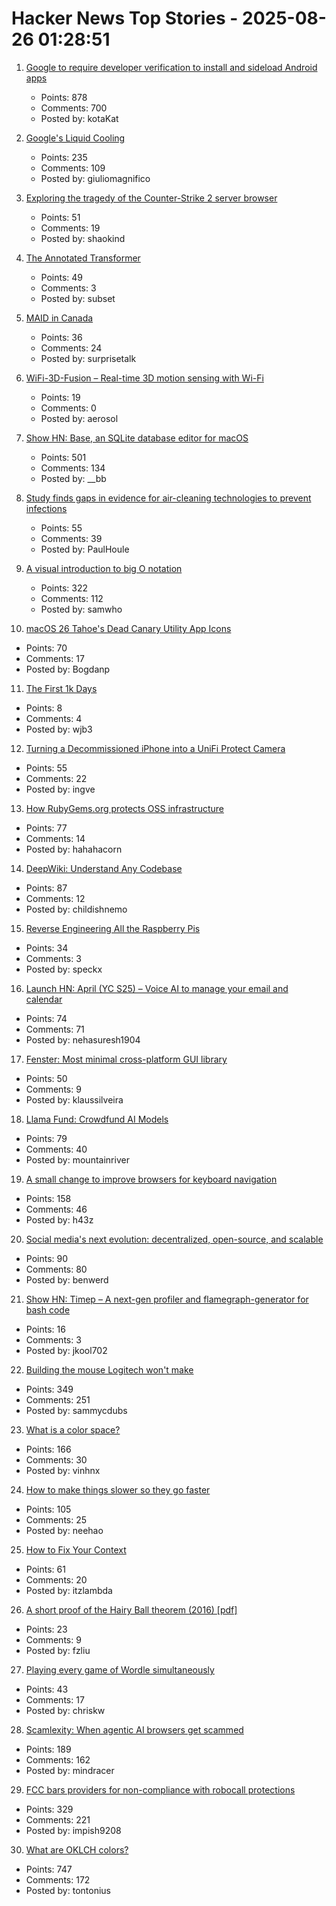 # Hacker News Top Stories - 2025-08-26 01:28:51

1. [Google to require developer verification to install and sideload Android apps](https://9to5google.com/2025/08/25/android-apps-developer-verification/)
   - Points: 878
   - Comments: 700
   - Posted by: kotaKat

2. [Google's Liquid Cooling](https://chipsandcheese.com/p/googles-liquid-cooling-at-hot-chips)
   - Points: 235
   - Comments: 109
   - Posted by: giuliomagnifico

3. [Exploring the tragedy of the Counter-Strike 2 server browser](https://bphilip.uk/blog/2025-08-25-the-cs2-server-browser-where-community-goes-to-die/)
   - Points: 51
   - Comments: 19
   - Posted by: shaokind

4. [The Annotated Transformer](https://nlp.seas.harvard.edu/annotated-transformer/)
   - Points: 49
   - Comments: 3
   - Posted by: subset

5. [MAID in Canada](https://nathansnelgrove.com/2025/08/maid-in-canada)
   - Points: 36
   - Comments: 24
   - Posted by: surprisetalk

6. [WiFi-3D-Fusion – Real-time 3D motion sensing with Wi-Fi](https://github.com/MaliosDark/wifi-3d-fusion)
   - Points: 19
   - Comments: 0
   - Posted by: aerosol

7. [Show HN: Base, an SQLite database editor for macOS](https://menial.co.uk/base/)
   - Points: 501
   - Comments: 134
   - Posted by: __bb

8. [Study finds gaps in evidence for air-cleaning technologies to prevent infections](https://news.cuanschutz.edu/news-stories/study-finds-gaps-in-evidence-for-air-cleaning-technologies-designed-to-prevent-respiratory-infections)
   - Points: 55
   - Comments: 39
   - Posted by: PaulHoule

9. [A visual introduction to big O notation](https://samwho.dev/big-o/)
   - Points: 322
   - Comments: 112
   - Posted by: samwho

10. [macOS 26 Tahoe's Dead Canary Utility App Icons](https://daringfireball.net/2025/08/macos_26_tahoes_dead_canary_utility_app_icons)
   - Points: 70
   - Comments: 17
   - Posted by: Bogdanp

11. [The First 1k Days](https://williamjbarry.substack.com/p/the-first-1000-days)
   - Points: 8
   - Comments: 4
   - Posted by: wjb3

12. [Turning a Decommissioned iPhone into a UniFi Protect Camera](https://www.caseyliss.com/2025/8/15/a-rube-goldberg-camera)
   - Points: 55
   - Comments: 22
   - Posted by: ingve

13. [How RubyGems.org protects OSS infrastructure](https://blog.rubygems.org/2025/08/25/rubygems-security-response.html)
   - Points: 77
   - Comments: 14
   - Posted by: hahahacorn

14. [DeepWiki: Understand Any Codebase](https://www.aitidbits.ai/p/deepwiki)
   - Points: 87
   - Comments: 12
   - Posted by: childishnemo

15. [Reverse Engineering All the Raspberry Pis](https://www.jeffgeerling.com/blog/2025/reverse-engineering-all-raspberry-pis)
   - Points: 34
   - Comments: 3
   - Posted by: speckx

16. [Launch HN: April (YC S25) – Voice AI to manage your email and calendar](undefined)
   - Points: 74
   - Comments: 71
   - Posted by: nehasuresh1904

17. [Fenster: Most minimal cross-platform GUI library](https://github.com/zserge/fenster)
   - Points: 50
   - Comments: 9
   - Posted by: klaussilveira

18. [Llama Fund: Crowdfund AI Models](https://llama.fund)
   - Points: 79
   - Comments: 40
   - Posted by: mountainriver

19. [A small change to improve browsers for keyboard navigation](https://b.43z.one/2025-07-22/)
   - Points: 158
   - Comments: 46
   - Posted by: h43z

20. [Social media's next evolution: decentralized, open-source, and scalable](https://newpublic.substack.com/p/how-blacksky-grew-to-millions-of)
   - Points: 90
   - Comments: 80
   - Posted by: benwerd

21. [Show HN: Timep – A next-gen profiler and flamegraph-generator for bash code](https://github.com/jkool702/timep)
   - Points: 16
   - Comments: 3
   - Posted by: jkool702

22. [Building the mouse Logitech won't make](https://samwilkinson.io/posts/2025-08-24-mx-ergo-mods)
   - Points: 349
   - Comments: 251
   - Posted by: sammycdubs

23. [What is a color space?](https://www.makingsoftware.com/chapters/color-spaces-models-and-gamuts)
   - Points: 166
   - Comments: 30
   - Posted by: vinhnx

24. [How to make things slower so they go faster](https://www.gojiberries.io/how-to-make-things-slower-so-they-go-faster-a-jitter-design-manual/)
   - Points: 105
   - Comments: 25
   - Posted by: neehao

25. [How to Fix Your Context](https://www.dbreunig.com/2025/06/26/how-to-fix-your-context.html)
   - Points: 61
   - Comments: 20
   - Posted by: itzlambda

26. [A short proof of the Hairy Ball theorem (2016) [pdf]](https://www2.math.upenn.edu/~pjmcgrat/research/hairy-ball.pdf)
   - Points: 23
   - Comments: 9
   - Posted by: fzliu

27. [Playing every game of Wordle simultaneously](https://chriskw.xyz/2025/08/24/Hyper-Wordle/)
   - Points: 43
   - Comments: 17
   - Posted by: chriskw

28. [Scamlexity: When agentic AI browsers get scammed](https://guard.io/labs/scamlexity-we-put-agentic-ai-browsers-to-the-test-they-clicked-they-paid-they-failed)
   - Points: 189
   - Comments: 162
   - Posted by: mindracer

29. [FCC bars providers for non-compliance with robocall protections](https://docs.fcc.gov/public/attachments/DOC-414073A1.txt)
   - Points: 329
   - Comments: 221
   - Posted by: impish9208

30. [What are OKLCH colors?](https://jakub.kr/components/oklch-colors)
   - Points: 747
   - Comments: 172
   - Posted by: tontonius

